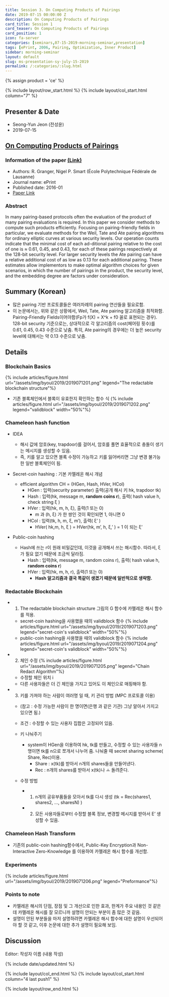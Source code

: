 ```yaml
---
title: Session 3. On Computing Products of Pairings
date: 2019-07-15 00:00:00 Z
description: On Computing Products of Pairings
card_title: Session 1
card_teaser: On Computing Products of Pairings
card_position: 1
icon: fa-server
categories: [seminars,07-15-2019-morning-seminar,presentation]
tags: [ePrint, 2006, Pairing, Optimization, Inner Product]
sidebar: morning-seminar
layout: default
slug: ms-presentation-sy-july-15-2019
permalink: /:categories/:slug.html
---
```


{% assign product = 'ce' %}

{% include layout/row_start.html %}
{% include layout/col_start.html column="7" %}

## Presenter & Date
+ Seong-Yun Jeon (전성윤)
+ 2019-07-15

## [On Computing Products of Pairings](https://inhaucs.github.io/seminars/07-15-2019-morning-seminar/presentation/ms-presentation-sy-july-15-2019.html)

### Information of the paper [(Link)](http://citeseerx.ist.psu.edu/viewdoc/summary?doi=10.1.1.61.7456)
+ Authors: R. Granger, Nigel P. Smart (École Polytechnique Fédérale de Lausanne)
+ Journal name: ePrint
+ Published date: 2016-01
+ [Paper Link](http://citeseerx.ist.psu.edu/viewdoc/summary?doi=10.1.1.61.7456)

### Abstract
In many pairing-based protocols often the evaluation of the product of many pairing evaluations is required. In this paper we consider methods to compute such products efficiently. Focusing on pairing-friendly fields in particular, we evaluate methods for the Weil, Tate and Ate pairing algorithms for ordinary elliptic curves at various security levels. Our operation counts indicate that the minimal cost of each ad-ditional pairing relative to the cost of one is ≈ 0.61, 0.45, and 0.43, for each of these pairings respectively at the 128-bit security level. For larger security levels the Ate pairing can have a relative additional cost of as low as 0.13 for each additional pairing. These estimates allow implementors to make optimal algorithm choices for given scenarios, in which the number of pairings in the product, the security level, and the embedding degree are factors under consideration.

 
## Summary (Korean)
+ 많은 pairing 기반 프로토콜들은 여러차례의 pairing 연산들을 필요로함.
+ 이 논문에서는, 위와 같은 상황에서, Weil, Tate, Ate pairing 알고리즘을 최적화함. Pairing-Friendly Fields이어야함(Fp가 f(X) = X^k + f0 꼴로 표현되는 경우). 128-bit security 기준으로는, 상대적으로 각 알고리즘의 cost(페어링 횟수)를 0.61, 0.45, 0.43 수준으로 낮춤. 특히, Ate pairing의 경우에는 더 높은 security level에 대해서는 약 0.13 수준으로 낮춤.

## Details
### Blockchain Basics
{% include articles/figure.html url="/assets/img/byoul/2019/2019071201.png" legend="The redactable blockchain structure"%}

+ 기존 블록체인에서 블록이 유효한지 확인하는 함수 식
{% include articles/figure.html url="/assets/img/byoul/2019/2019071202.png" legend="validblock" width="50%"%}

### Chameleon hash function
+ IDEA 
  + 해시 값에 암호(key, trapdoor)를 걸어서, 암호를 풀면 효율적으로 충돌이 생기는 메시지를 생성할 수 있음. 
  + 즉, 키를 알고 있으면 블록 수정이 가능하고 키를 잃어버리면 그냥 변경 불가능한 일반 블록체인이 됨.

+ Secret-coin hashing : 기본 카멜레온 해시 개념
  + efficient algorithm CH = (HGen, Hash, HVer, HCol)
    + HGen : 입력(security parameter) 출력(공개 해시 키 hk, trapdoor tk)
    + Hash : 입력(hk, message m, **random coins r**), 출력( hash value h, check string ξ )
    + HVer : 입력(hk, m, h, ξ), 출력(1 또는 0)
      + m 과 (h, ξ) 가 한 쌍인 것이 확인되면 1, 아니면 0
    + HCol : 입력(tk, h, m, ξ, m’), 출력( ξ’ )
      + HVer( hk,m, h, ξ ) = HVer(hk, m’, h, ξ,’ ) = 1 이 되는 ξ’

+ Public-coin hashing
  + Hash에 쓰는 r이 원래 비밀값인데, 이것을 공개해서 쓰는 해시함수. 따라서, ξ가 필요 없기 때문에 조금씩 달라짐.
    + Hash : 입력(hk, message m, random coins r), 출력( hash value h, **random coins r**)
    + HVer : 입력(hk, m, h, r), 출력(1 또는 0)
      + **Hash 알고리즘과 결국 똑같이 생겼기 때문에 일반적으로 생략함.**


### Redactable Blockchain
+ 1) The redactable blockchain structure 그림의 G 함수에 카멜레온 해시 함수를 적용.
  + secret-coin hashing을 사용했을 때의 validblock 함수
  {% include articles/figure.html url="/assets/img/byoul/2019/2019071203.png" legend="secret-coin's validblock" width="50%"%}
  + public-coin hashing을 사용했을 때의 validblock 함수
  {% include articles/figure.html url="/assets/img/byoul/2019/2019071204.png" legend="secret-coin's validblock" width="50%"%}
  
+ 2) 체인 수정
{% include articles/figure.html url="/assets/img/byoul/2019/2019071205.png" legend="Chain Redact Algorithm"%}
  + 수정할 체인 위치 i
  + 다른 사용자들은 더 긴 체인을 가지고 있어도 이 체인으로 매핑해야 함.
  
+ 3) 키를 가져야 하는 사람이 여러명 일 때, 키 관리 방법 (MPC 프로토콜 이용)
  + (참고 : 수정 가능한 사람이 한 명이면(은행 과 같은 기관) 그냥 알아서 가지고 있으면 됨.)
  + 조건 : 수정할 수 있는 사용자 집합은 고정되어 있음.
  + 키 나눠주기
    + system이 HGen을 이용하여 hk, tk를 만들고, 수정할 수 있는 사용자들 n명이면 tk를 n으로 쪼개서 나누어 줌. 나눠줄 때 secret sharing scheme( Share, Rec)이용.
      + Share : x(tk)를 받아서 n개의 shares들을 만들어낸다.
      + Rec : n개의 shares를 받아서 x(tk)나 ㅗ 돌려준다.

  + 수정 방법
    + 1) n개의 공유부품들을 모아서 tk를 다시 생성 (tk = Rec(shares1, shares2, ..., sharesN) )
    + 2) 모든 사용자들로부터 수정할 블록 정보, 변경할 메시지를 받아서 E’ 생성할 수 있음.
    
### Chameleon Hash Transform
+ 기존의 public-coin hashing함수에서, Public-Key Encryption과 Non-Interactive Zero-Knowledge 를 이용하여 카멜레온 해시 함수를 개선함.


### Experiments
{% include articles/figure.html url="/assets/img/byoul/2019/2019071206.png" legend="Preformance"%}


### Points to note
+ 카멜레온 해시의 단점, 장점 및 그 개선으로 인한 효과, 한계가 주요 내용인 것 같은데 카멜레온 해시를 잘 모르니까 설명이 안되는 부분이 좀 많은 것 같음.
+ 설명이 안된 부분들을 마저 설명하려면 카멜레온 해시 함수에 대한 설명이 우선되어야 할 것 같고, 이후 논문에 대한 추가 설명이 필요해 보임.

## Discussion
Editor: 작성자 이름
(내용 작성)


{% include date/updated.html %}

{% include layout/col_end.html %}
{% include layout/col_start.html column="4 last push1" %}

{% include layout/row_end.html %}
